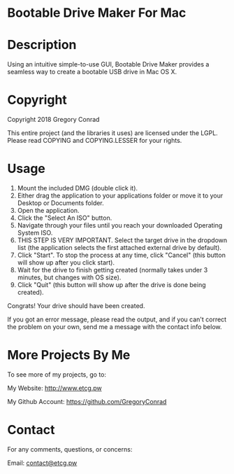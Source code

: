 # Bootable Drive Maker For Mac

# Description
Using an intuitive simple-to-use GUI, Bootable Drive Maker provides a seamless way to create a bootable USB drive in Mac OS X.

# Copyright
Copyright 2018 Gregory Conrad

This entire project (and the libraries it uses) are licensed under the LGPL. Please read COPYING and COPYING.LESSER for your rights.

# Usage
1. Mount the included DMG (double click it).
2. Either drag the application to your applications folder or move it to your Desktop or Documents folder.
3. Open the application.
4. Click the "Select An ISO" button.
5. Navigate through your files until you reach your downloaded Operating System ISO.
6. THIS STEP IS VERY IMPORTANT. Select the target drive in the dropdown list (the application selects the first attached external drive by default).
7. Click "Start". To stop the process at any time, click "Cancel" (this button will show up after you click start).
8. Wait for the drive to finish getting created (normally takes under 3 minutes, but changes with OS size).
9. Click "Quit" (this button will show up after the drive is done being created).

Congrats! Your drive should have been created. 

If you got an error message, please read the output, and if you can't correct the problem on your own, send me a message with the contact info below.

# More Projects By Me
To see more of my projects, go to:

My Website: http://www.etcg.pw

My Github Account: https://github.com/GregoryConrad

# Contact
For any comments, questions, or concerns:

Email: contact@etcg.pw
